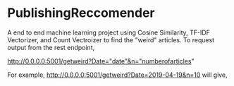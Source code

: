 # PublishingReccomender
A end to end machine learning project using Cosine Similarity, TF-IDF Vectorizer, and Count Vectroizer to find the "weird" articles.
To request output from the rest endpoint, 

http://0.0.0.0:5001/getweird?Date="date"&n="numberofarticles" 

For example, http://0.0.0.0:5001/getweird?Date=2019-04-19&n=10 will give, 



